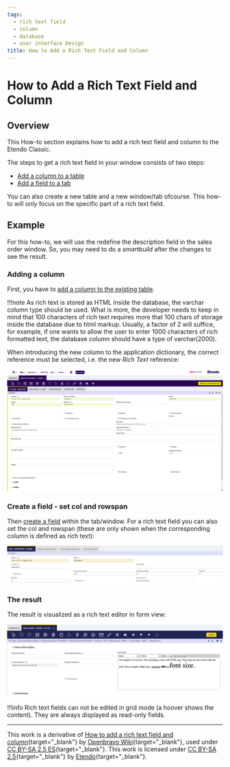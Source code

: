 ```yaml
---
tags: 
  - rich text field
  - column
  - database
  - user interface Design
title: How to Add a Rich Text Field and Column
---
```


#  How to Add a Rich Text Field and Column
 
  
##  Overview

This How-to section explains how to add a rich text field and column to the Etendo Classic.

The steps to get a rich text field in your window consists of two steps: 

- [Add a column to a table](../../../developer-guide/etendo-classic/how-to-guides/how-to-add-columns-to-a-table.md)
- [Add a field to a tab](../../../developer-guide/etendo-classic/how-to-guides/how-to-add-a-field-to-a-window-tab.md)

You can also create a new table and a new window/tab ofcourse.
This how-to will only focus on the specific part of a rich text field.

  
##  Example 

For this how-to, we will use the redefine the description field in the sales order window. So, you may need to do a *smartbuild* after the changes to see the result.


  
###  Adding a column

First, you have to [add a column to the existing table](../../../developer-guide/etendo-classic/how-to-guides/how-to-add-columns-to-a-table.md).


!!!note
    As rich text is stored as HTML inside the database, the varchar column type
    should be used. What is more, the developer needs to keep in mind that 100
    characters of rich text requires more that 100 chars of storage inside the
    database due to html markup. Usually, a factor of 2 will suffice, for example,
    if one wants to allow the user to enter 1000 characters of rich formatted
    text, the database column should have a type of varchar(2000).  

  
When introducing the new column to the application dictionary, the correct
reference must be selected, i.e. the new _Rich Text_ reference:


![](../../../assets/developer-guide/etendo-classic/how-to-guides/how_to_add_a_rich_text_field_and_column-1.png)

###  Create a field - set col and rowspan

Then [create a field](../../../developer-guide/etendo-classic/how-to-guides/how-to-add-a-field-to-a-window-tab.md) within the tab/window. For a rich text field you can also set the col and rowspan (these are only shown when the corresponding column is defined as rich text):

![](../../../assets/developer-guide/etendo-classic/how-to-guides/How_to_add_a_rich_text_field_and_column-2.png) 


###  The result

The result is visualized as a rich text editor in form view:

![](../../../assets/developer-guide/etendo-classic/how-to-guides/How_to_add_a_rich_text_field_and_column-3.png) 

  

!!!info
    Rich text fields can not be edited in grid mode (a hoover shows the content). They are always displayed as read-only fields.  

  
---

This work is a derivative of [How to add a rich text field and column](http://wiki.openbravo.com/wiki/How_to_add_a_rich_text_field_and_column){target="\_blank"} by [Openbravo Wiki](http://wiki.openbravo.com/wiki/Welcome_to_Openbravo){target="\_blank"}, used under [CC BY-SA 2.5 ES](https://creativecommons.org/licenses/by-sa/2.5/es/){target="\_blank"}. This work is licensed under [CC BY-SA 2.5](https://creativecommons.org/licenses/by-sa/2.5/){target="\_blank"} by [Etendo](https://etendo.software){target="\_blank"}. 